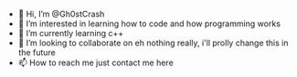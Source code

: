 - 👋 Hi, I’m @Gh0stCrash
- 👀 I’m interested in learning how to code and how programming works
- 🌱 I’m currently learning c++ 
- 💞️ I’m looking to collaborate on eh nothing really, i'll prolly change this in the future 
- 📫 How to reach me just contact me here 

<!---
Gh0stCrash/Gh0stCrash is a ✨ special ✨ repository because its `README.md` (this file) appears on your GitHub profile.
You can click the Preview link to take a look at your changes.
--->
